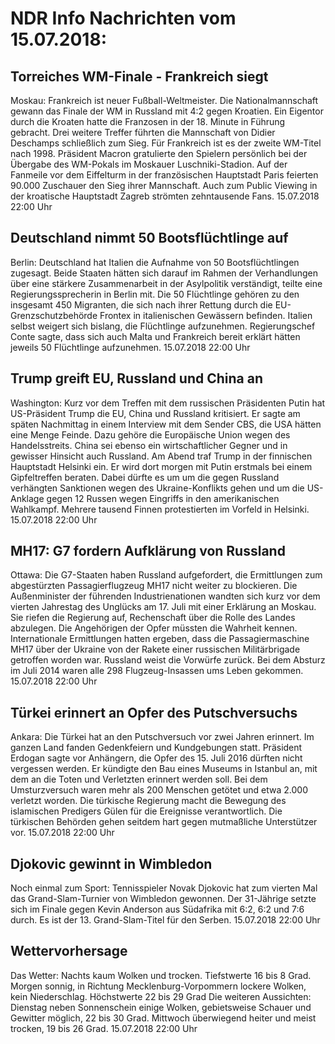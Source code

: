 # NDR Info Nachrichten vom 15.07.2018:


## Torreiches WM-Finale - Frankreich siegt
Moskau: Frankreich ist neuer Fußball-Weltmeister. Die Nationalmannschaft gewann das Finale der WM in Russland mit 4:2 gegen Kroatien. Ein Eigentor durch die Kroaten hatte die Franzosen in der 18. Minute in Führung gebracht. Drei weitere Treffer führten die Mannschaft von Didier Deschamps schließlich zum Sieg. Für Frankreich ist es der zweite WM-Titel nach 1998. Präsident Macron gratulierte den Spielern persönlich bei der Übergabe des WM-Pokals im Moskauer Luschniki-Stadion. Auf der Fanmeile vor dem Eiffelturm in der französischen Hauptstadt Paris feierten 90.000 Zuschauer den Sieg ihrer Mannschaft. Auch zum Public Viewing in der kroatische Hauptstadt Zagreb strömten zehntausende Fans. 15.07.2018 22:00 Uhr 

## Deutschland nimmt 50 Bootsflüchtlinge auf
Berlin: 	Deutschland hat Italien die Aufnahme von 50 Bootsflüchtlingen zugesagt. Beide Staaten hätten sich darauf im Rahmen der Verhandlungen über eine stärkere Zusammenarbeit in der Asylpolitik verständigt, teilte eine Regierungssprecherin in Berlin mit. Die 50 Flüchtlinge gehören zu den insgesamt 450 Migranten, die sich nach ihrer Rettung durch die EU-Grenzschutzbehörde Frontex in italienischen Gewässern befinden. Italien selbst weigert sich bislang, die Flüchtlinge aufzunehmen. Regierungschef Conte sagte, dass sich auch Malta und Frankreich bereit erklärt hätten jeweils 50 Flüchtlinge aufzunehmen. 15.07.2018 22:00 Uhr 

## Trump greift EU, Russland und China an
Washington: Kurz vor dem Treffen mit dem russischen Präsidenten Putin hat US-Präsident Trump die EU, China und Russland kritisiert. Er sagte am späten Nachmittag in einem Interview mit dem Sender CBS, die USA hätten eine Menge Feinde. Dazu gehöre die Europäische Union wegen des Handelsstreits. China sei ebenso ein wirtschaftlicher Gegner und in gewisser Hinsicht auch Russland. Am Abend traf Trump in der finnischen Hauptstadt Helsinki ein. Er wird dort morgen mit Putin erstmals bei einem Gipfeltreffen beraten. Dabei dürfte es um um die gegen Russland verhängten Sanktionen wegen des Ukraine-Konflikts gehen und um die US-Anklage gegen 12 Russen wegen Eingriffs in den amerikanischen Wahlkampf. Mehrere tausend Finnen protestierten im Vorfeld in Helsinki. 15.07.2018 22:00 Uhr 

## MH17: G7 fordern Aufklärung von Russland
Ottawa: Die G7-Staaten haben Russland aufgefordert, die Ermittlungen zum abgestürzten Passagierflugzeug MH17 nicht weiter zu blockieren. Die Außenminister der führenden Industrienationen wandten sich kurz vor dem vierten Jahrestag des Unglücks am 17. Juli mit einer Erklärung an Moskau. Sie riefen die Regierung auf, Rechenschaft über die Rolle des Landes abzulegen. Die Angehörigen der Opfer müssten die Wahrheit kennen. Internationale Ermittlungen hatten ergeben, dass die Passagiermaschine MH17 über der Ukraine von der Rakete einer russischen Militärbrigade getroffen worden war. Russland weist die Vorwürfe zurück. Bei dem Absturz im Juli 2014 waren alle 298 Flugzeug-Insassen ums Leben gekommen. 15.07.2018 22:00 Uhr 

## Türkei erinnert an Opfer des Putschversuchs
Ankara: Die Türkei hat an den Putschversuch vor zwei Jahren erinnert. Im ganzen Land fanden Gedenkfeiern und Kundgebungen statt. Präsident Erdogan sagte vor Anhängern, die Opfer des 15. Juli 2016 dürften nicht vergessen werden. Er kündigte den Bau eines Museums in Istanbul an, mit dem an die Toten und Verletzten erinnert werden soll. Bei dem Umsturzversuch waren mehr als 200 Menschen getötet und etwa 2.000 verletzt worden. Die türkische Regierung macht die Bewegung des islamischen Predigers Gülen für die Ereignisse verantwortlich. Die türkischen Behörden gehen seitdem hart gegen mutmaßliche Unterstützer vor. 15.07.2018 22:00 Uhr 

## Djokovic gewinnt in Wimbledon
Noch einmal zum Sport: Tennisspieler Novak Djokovic hat zum vierten Mal das Grand-Slam-Turnier von Wimbledon gewonnen. Der 31-Jährige setzte sich im Finale gegen Kevin Anderson aus Südafrika mit 6:2, 6:2 und 7:6 durch. Es ist der 13. Grand-Slam-Titel für den Serben. 15.07.2018 22:00 Uhr 

## Wettervorhersage
Das Wetter:
Nachts kaum Wolken und trocken. Tiefstwerte 16 bis 8 Grad. Morgen sonnig, in Richtung Mecklenburg-Vorpommern lockere Wolken, kein Niederschlag. Höchstwerte 22 bis 29 Grad Die weiteren Aussichten:
Dienstag neben Sonnenschein einige Wolken, gebietsweise Schauer und Gewitter möglich, 22 bis 30 Grad. Mittwoch überwiegend heiter und meist trocken, 19 bis 26 Grad. 15.07.2018 22:00 Uhr 
